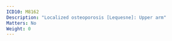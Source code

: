 ```yaml
---
ICD10: M8162
Description: "Localized osteoporosis [Lequesne]: Upper arm"
Matters: No
Weight: 0
---
```

